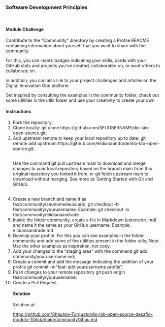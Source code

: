 <head>
<h3>Software Development Principles </h3>
<br>
</head>
<body>
<h4>Module Challenge</h4>
<p>
    Contribute to the "Community" directory by creating a Profile README containing information about yourself that you want to share with the community.

<p>
    For this, you can insert: badges indicating your skills; cards with your GitHub stats and projects you've created, collaborated on, or want others to collaborate on.</p>
   
<p>
     In addition, you can also link to your project challenges and articles on the Digital Innovation One platform.</p>

<p>
     Get inspired by consulting the examples in the community folder, check out some utilities in the utils folder and use your creativity to create your own</p>

<h4>Instructions</h4>

<ol>

<li>Fork the repository;</li>

<li>Clone locally: git clone https://github.com/SEUUSERNAME/dio-lab-open-source.git;</li>

<li>Add upstream remote to keep your local repository up to date: git remote add upstream https://github.com/elidianaandrade/dio-lab-open-source.git;
<p><br>
Use the command git pull upstream main to download and merge changes to your local repository based on the branch main from this original repository you forked it from, or git fetch upstream main to download without merging. See more at: Getting Started with Git and GitHub.</p></br></li>
<li>Create a new branch and name it as feat/community/seunomedeusuario: git checkout -b feat/community/yourusername;
Example: git checkout -b feat/community/elidianaandrade</li>
<li>
Inside the folder community, create a file in Markdown (extension .md) and name it the same as your GitHub username;
Example: elidianaandrade.md</li>
<li>
Develop your profile. For this you can see examples in the folder community and add some of the utilities present in the folder utils;
Note: Use the other examples as inspiration, not copy.</li>
<li>
Add your changes to the "staging area" with the command git add community/yourusername.md;</li>
<li>
Create a commit and add the message indicating the addition of your profile git commit -m"feat: add yourusername profile";</li>
<li>
Push changes to your remote repository git push origin feat/community/yourusername;</li>
<li>
Create a Pull Request.</li></lo>

<p>
<h4>Solution</h4>
Solution at:

https://github.com/Shauana-Torquato/dio-lab-open-source-desafio-modulo-1/blob/main/community/Shau.md
</p>
</body>